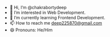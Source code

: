 - 👋 Hi, I’m @chakrabortydeep
- 👀 I’m interested in Web Development.
- 🌱 I’m currently learning Frontend Development.
- 📫 How to reach me deep225870@gmail.com
- 😄 Pronouns: He/Him


<!---
chakrabortydeep/chakrabortydeep is a ✨ special ✨ repository because its `README.md` (this file) appears on your GitHub profile.
You can click the Preview link to take a look at your changes.
--->
